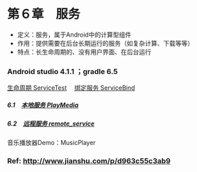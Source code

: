 # 第６章　服务　
- 定义：服务，属于Android中的计算型组件
- 作用：提供需要在后台长期运行的服务（如复杂计算、下载等等）
- 特点：长生命周期的、没有用户界面、在后台运行


### Android studio 4.1.1 ；gradle 6.5


[生命周期 ServiceTest](https://github.com/HBU/AndroidDemo/tree/master/chapter06/ServiceTest)　
[绑定服务 ServiceBind](https://github.com/HBU/AndroidDemo/blob/master/chapter06/ServiceBind/ReadMe.md)
##### 6.1　[本地服务 PlayMedia](https://github.com/HBU/AndroidDemo/tree/master/chapter06/PlayMedia)　
##### 6.2　[远程服务 remote_service](https://github.com/HBU/AndroidDemo/tree/master/chapter06/remote_service)

音乐播放器Demo：MusicPlayer



### Ref: http://www.jianshu.com/p/d963c55c3ab9
